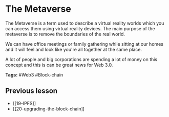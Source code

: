 
# The Metaverse
The Metaverse is a term used to describe a virtual reality worlds which you can access them using virtual reality devices. The main purpose of the metaverse is to remove the boundaries of the real world.

We can have office meetings or family gathering while sitting at our homes and it will feel and look like you're all together at the same place.

A lot of people and big corporations are spending a lot of money on this concept and this is can be great news for Web 3.0.

**Tags:** #Web3 #Block-chain 

## Previous lesson
- [[19-IPFS]]
- [[20-upgrading-the-block-chain]]